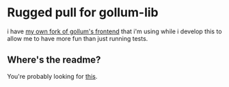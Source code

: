 # Rugged pull for gollum-lib

i have [my own fork of gollum's frontend](https://github.com/jugglingnutcase/gollum/tree/rugged-gollum-lib) that i'm using while i develop this to allow me to have more fun than just running tests.

## Where's the readme?

You're probably looking for [this](https://github.com/gollum/gollum-lib).

